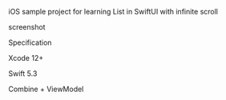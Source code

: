 iOS sample project for learning List in SwiftUI with infinite scroll

screenshot

Specification

Xcode 12+

Swift 5.3

Combine + ViewModel

